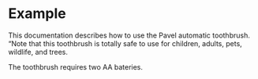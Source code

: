 # Example
This documentation describes how to use the Pavel automatic
toothbrush.  
“Note that this toothbrush is totally safe to use for children,
adults, pets, wildlife, and trees.


The toothbrush requires two AA bateries.
